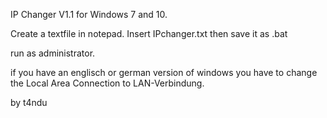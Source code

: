 IP Changer V1.1 for Windows 7 and 10.

Create a textfile in notepad.
Insert IPchanger.txt then save it as .bat

run as administrator.

if you have an englisch or german version of windows you have to change the 
Local Area Connection to LAN-Verbindung.


by t4ndu

